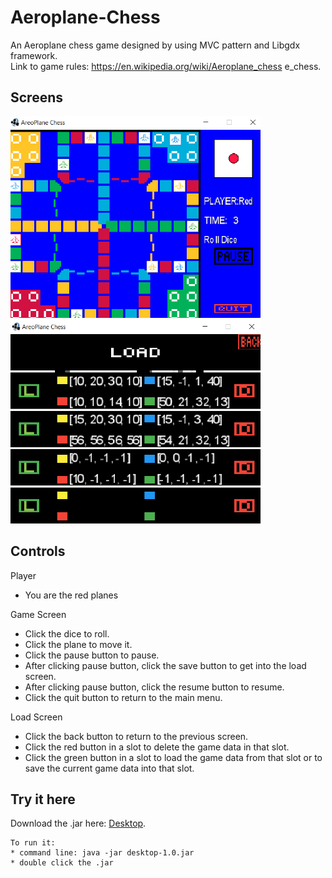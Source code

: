 # Aeroplane-Chess
An Aeroplane chess game designed by using MVC pattern and Libgdx framework.<br>
Link to game rules: https://en.wikipedia.org/wiki/Aeroplane_chess
e_chess.<br>

## Screens
<img src = "images/GameScreen.png" width = 400>
<img src = "images/LoadScreen.png" width = 400>

## Controls
Player
* You are the red planes

Game Screen
* Click the dice to roll.
* Click the plane to move it.
* Click the pause button to pause.
* After clicking pause button, click the save button to get into the load screen.
* After clicking pause button, click the resume button to resume.
* Click the quit button to return to the main menu.

Load Screen
* Click the back button to return to the previous screen.
* Click the red button in a slot to delete the game data in that slot.
* Click the green button in a slot to load the game data from that slot or to save the current game data into that slot.


## Try it here 
Download the .jar here: [Desktop](out/artifacts/AreoPlane_jar/desktop-1.0.jar).<br>
```
To run it:
* command line: java -jar desktop-1.0.jar
* double click the .jar
```
